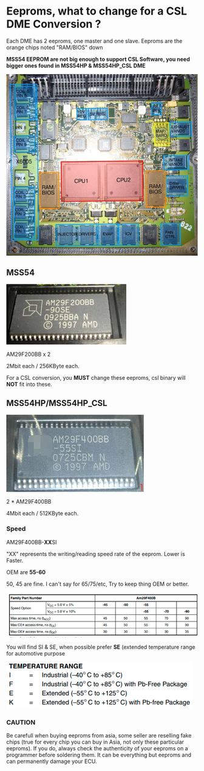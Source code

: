 # Eeproms, what to change for a CSL DME Conversion ?

Each DME has 2 eeproms, one master and one slave. Eeproms are the orange chips noted "RAM/BIOS" down

**MSS54 EEPROM are not big enough to support CSL Software, you need bigger ones found in MSS54HP & MSS54HP_CSL DME**

![MSS54](/pictures/MSS54_detail.png)

## MSS54

![AM29F200BB](/pictures/AM29F200BB.jpeg)

AM29F200BB x 2

2Mbit each / 256KByte each.

For a CSL conversion, you **MUST** change these eeproms, csl binary will **NOT** fit into these.

## MSS54HP/MSS54HP_CSL

![AM29F400BB](/pictures/AM29F400BB.jpeg)

2 * AM29F400BB

4Mbit each / 512KByte each.

### Speed

AM29F400BB-**XX**SI

"XX" represents the writing/reading speed rate of the eeprom. Lower is Faster.

OEM are **55-60**

50, 45 are fine. I can't say for 65/75/etc, Try to keep thing OEM or better.

![speed](/pictures/eeprom_speeds.png)

You will find SI & SE, when possible prefer **SE** (extended temperature range for automotive purpose

  ![temp](/pictures/eeprom_temps.png)

### CAUTION

Be carefull when buying eeproms from asia, some seller are reselling fake chips (true for every chip you can buy in Asia, not only these particular eeproms). If you do, always check the authenticity of your eeproms on a programmer before soldering them. It can be everything but eeproms and can permanently damage your ECU.
